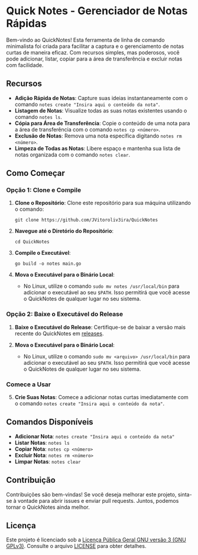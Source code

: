 # Quick Notes - Gerenciador de Notas Rápidas

Bem-vindo ao QuickNotes! Esta ferramenta de linha de comando minimalista foi criada para facilitar a captura e o gerenciamento de notas curtas de maneira eficaz. Com recursos simples, mas poderosos, você pode adicionar, listar, copiar para a área de transferência e excluir notas com facilidade.

## Recursos

- **Adição Rápida de Notas**: Capture suas ideias instantaneamente com o comando `notes create "Insira aqui o conteúdo da nota"`.
- **Listagem de Notas**: Visualize todas as suas notas existentes usando o comando `notes ls`.
- **Cópia para Área de Transferência**: Copie o conteúdo de uma nota para a área de transferência com o comando `notes cp <número>`.
- **Exclusão de Notas**: Remova uma nota específica digitando `notes rm <número>`.
- **Limpeza de Todas as Notas**: Libere espaço e mantenha sua lista de notas organizada com o comando `notes clear`.

## Como Começar

### Opção 1: Clone e Compile

1. **Clone o Repositório**: Clone este repositório para sua máquina utilizando o comando:

   ```
   git clone https://github.com/JVitoroliv3ira/QuickNotes
   ```

2. **Navegue até o Diretório do Repositório**:

   ```
   cd QuickNotes
   ```

3. **Compile o Executável**:

   ```
   go build -o notes main.go
   ```

4. **Mova o Executável para o Binário Local**:
    - No Linux, utilize o comando `sudo mv notes /usr/local/bin` para adicionar o executável ao seu `$PATH`. Isso permitirá que você acesse o QuickNotes de qualquer lugar no seu sistema.

### Opção 2: Baixe o Executável do Release

1. **Baixe o Executável do Release**: Certifique-se de baixar a versão mais recente do QuickNotes em [releases](https://github.com/JVitoroliv3ira/QuickNotes/releases).

2. **Mova o Executável para o Binário Local**:
    - No Linux, utilize o comando `sudo mv <arquivo> /usr/local/bin` para adicionar o executável ao seu `$PATH`. Isso permitirá que você acesse o QuickNotes de qualquer lugar no seu sistema.

### Comece a Usar

5. **Crie Suas Notas**: Comece a adicionar notas curtas imediatamente com o comando `notes create "Insira aqui o conteúdo da nota"`.

## Comandos Disponíveis

- **Adicionar Nota**: `notes create "Insira aqui o conteúdo da nota"`
- **Listar Notas**: `notes ls`
- **Copiar Nota**: `notes cp <número>`
- **Excluir Nota**: `notes rm <número>`
- **Limpar Notas**: `notes clear`

## Contribuição

Contribuições são bem-vindas! Se você deseja melhorar este projeto, sinta-se à vontade para abrir issues e enviar pull requests. Juntos, podemos tornar o QuickNotes ainda melhor.

## Licença

Este projeto é licenciado sob a [Licença Pública Geral GNU versão 3 (GNU GPLv3)](LICENSE). Consulte o arquivo [LICENSE](LICENSE) para obter detalhes.